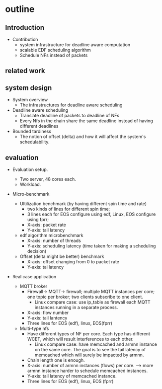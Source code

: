 # outline 

## Introduction

+ Contribution
  + system infrastructure for deadline aware computation
  + scalable EDF scheduling algorithm
  + Schedule NFs instead of packets

## related work

## system design

+ System overview
  + The infrastructures for deadline aware scheduling
+ Deadline aware scheduling
  + Translate deadline of packets to deadline of NFs
  + Every Nfs in the chain share the same deadline instead of having different deadlines
+ Bounded tardiness 
  + The notion of offset (delta) and how it will affect the system's schedulability. 

## evaluation

+ Evaluation setup.
  + Two server, 48 cores each.
  + Workload.

+ Micro-benchmark
  + Ultilization benchmark (by having different spin time and rate)
    + two kinds of lines for different spin time;
    + 3 lines each for EOS configure using edf, Linux, EOS configure using fprr;
    + X-axis: packet rate
    + Y-axis: tail latency
  + edf algorithm microbenchmark
    + X-axis: number of threads
    + Y-axis: scheduling latency (time taken for making a scheduling decision)
  + Offset (delta might be better) benchmark 
    + X-axis: offset changing from 0 to packet rate
    + Y-axis: tai latency
+ Real case application
  + MQTT broker
    + Firewall-> MQTT-> firewall; multiple MQTT instances per core; one topic per broker; two clients subscribe to one client.
      + Linux compare case: use ip_table as firewall each MQTT instances running in a separate process.
    + X-axis: flow number
    + Y-axis: tail lantency
    + Three lines for EOS (edf), linux, EOS(fprr)
  + Multi-type nfs
    + Have different types of NF per core. Each type has different WCET, which will result interferences to each other.
      + Linux compare case: have memcached and armnn instance on the same core. The goal is to see the tail latency of memcached which will surely be impacted by armnn.
    + Chain length one is enough.
    + X-axis: number of armnn instances (flows) per core.  --> more armnn instance harder to schedule memcached instances. 
    + Y-axis: tail latency of memcached instance.  
    + Three lines for EOS (edf), linux, EOS (fprr)
